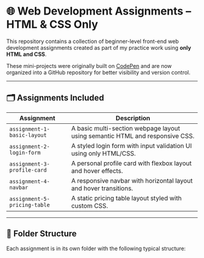 # 🌐 Web Development Assignments – HTML & CSS Only

This repository contains a collection of beginner-level front-end web development assignments created as part of my practice work using **only HTML and CSS**.

These mini-projects were originally built on [CodePen](https://codepen.io/) and are now organized into a GitHub repository for better visibility and version control.

---

## 🗂 Assignments Included

| Assignment | Description |
|------------|-------------|
| `assignment-1-basic-layout` | A basic multi-section webpage layout using semantic HTML and responsive CSS. |
| `assignment-2-login-form`   | A styled login form with input validation UI using only HTML/CSS. |
| `assignment-3-profile-card` | A personal profile card with flexbox layout and hover effects. |
| `assignment-4-navbar`       | A responsive navbar with horizontal layout and hover transitions. |
| `assignment-5-pricing-table`| A static pricing table layout styled with custom CSS. |

---

## 📁 Folder Structure

Each assignment is in its own folder with the following typical structure:

